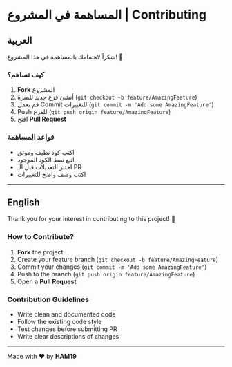 # المساهمة في المشروع | Contributing

## العربية

شكراً لاهتمامك بالمساهمة في هذا المشروع! 🎉

### كيف تساهم؟

1. **Fork** المشروع
2. أنشئ فرع جديد للميزة (`git checkout -b feature/AmazingFeature`)
3. قم بعمل Commit للتغييرات (`git commit -m 'Add some AmazingFeature'`)
4. Push للفرع (`git push origin feature/AmazingFeature`)
5. افتح **Pull Request**

### قواعد المساهمة

- اكتب كود نظيف وموثق
- اتبع نمط الكود الموجود
- اختبر التعديلات قبل الـ PR
- اكتب وصف واضح للتغييرات

---

## English

Thank you for your interest in contributing to this project! 🎉

### How to Contribute?

1. **Fork** the project
2. Create your feature branch (`git checkout -b feature/AmazingFeature`)
3. Commit your changes (`git commit -m 'Add some AmazingFeature'`)
4. Push to the branch (`git push origin feature/AmazingFeature`)
5. Open a **Pull Request**

### Contribution Guidelines

- Write clean and documented code
- Follow the existing code style
- Test changes before submitting PR
- Write clear descriptions of changes

---

Made with ❤️ by **HAM19**
